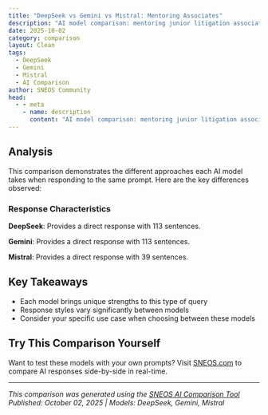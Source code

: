 ```yaml
---
title: "DeepSeek vs Gemini vs Mistral: Mentoring Associates"
description: "AI model comparison: mentoring junior litigation associates..."
date: 2025-10-02
category: comparison
layout: Clean
tags:
  - DeepSeek
  - Gemini
  - Mistral
  - AI Comparison
author: SNEOS Community
head:
  - - meta
    - name: description
      content: "AI model comparison: mentoring junior litigation associates..."
---
```


<ChatComparison
  title="DeepSeek vs Gemini vs Mistral: Mentoring Associates"
  prompt="mentoring junior litigation associates"
  :responses='{
    "DeepSeek": "Of course. Mentoring junior litigation associates is one of the most critical and rewarding responsibilities for a senior lawyer. A good mentor doesn\u0027t just create a better associate; they build a better future for the firm, the profession, and the clients.\n\nHere is a comprehensive guide to effective mentorship, broken down into philosophy, practical skills, and common pitfalls.\n\n---\n\n### I. The Mentorship Mindset: Beyond \u0022Just Doing the Work\u0022\n\nBefore diving into tactics, adopt the right mindset. Your role as a mentor is multi-faceted:\n\n*   **Coach, Not Just a Boss:** You are teaching them *how* to think, not just *what* to do.\n*   **Psychological Safety Net:** The junior associate\u0027s world is filled with anxiety. Your role is to be a safe space for questions and mistakes, transforming them into learning opportunities.\n*   **Career Developer:** You are helping them build not just skills, but judgment, confidence, and professional identity.\n*   **Bridge to the Firm:** You are their primary interpreter of firm culture, politics, and unspoken rules.\n\n---\n\n### II. The Core Pillars of Effective Mentorship\n\nFocus your efforts on these four key areas.\n\n#### 1. Foundational Skills \u0026 Work Product\nThis is the \u0022what\u0022 of their job. Your goal is to move them from \u0022drafter\u0022 to \u0022strategic thinker.\u0022\n\n*   **Legal Research \u0026 Writing:**\n    *   **Start with the \u0022Why\u0022:** Before assigning research, explain the legal and strategic context. \u0022We need to understand the bounds of this duty because our opponent will argue it was breached. I need you to find the cases that define its limits.\u0022\n    *   **The Memo Review:** Don\u0027t just mark it up. Sit down and walk through your edits. \u0022I changed this passive voice to active because it\u0027s more forceful.\u0022 \u0022I reorganized these arguments because we always lead with our strongest point.\u0022 \u0022This case is distinguishable because of X; let\u0027s make that distinction clearer.\u0022\n    *   **Teach Persuasion:** Show them how a motion is different from a memo. It\u0027s not just about stating the law; it\u0027s about telling a story and convincing the judge.\n\n*   **Discovery (The Litigation Engine):**\n    *   **Strategy First:** Explain the goal of each discovery request. \u0022We are drafting these RFPs to lock the witness into a documentary record before their deposition.\u0022\n    *   **Document Review:** Don\u0027t just say \u0022review these documents.\u0022 Teach them what to look for\u2014the \u0022hot documents,\u0022 the patterns, the inconsistencies. Explain privilege and work-product doctrine in practical terms.\n    *   **Deposition Prep:** Have them draft a deposition outline. Then, critique it. \u0022Why is this question important? What is the follow-up? How does this line of questioning help us at summary judgment or trial?\u0022\n\n*   **Case Management \u0026 Organization:**\n    *   **Model Your Systems:** Show them how you manage deadlines, track case developments, and organize case files (both digital and physical).\n    *   **Delegate Meaningfully:** Give them ownership of discrete tasks, like managing the discovery log or tracking expert disclosures. This builds accountability.\n\n#### 2. Professional Development \u0026 Judgment\nThis is the \u0022how\u0022 of their job\u2014developing their professional persona.\n\n*   **Building Judgment:**\n    *   **Talk Through Your Thought Process:** \u0022Here\u0027s why I\u0027m recommending we take this deposition instead of filing a motion.\u0022 \u0022I chose to call this expert for three reasons...\u0022 This demystifies decision-making.\n    *   **Present Options, Not Just Problems:** Encourage them to come to you with a problem *and* potential solutions. \u0022Here\u0027s the issue with the witness, and I see three paths forward. What are your thoughts?\u0022\n    *   **Client Management:** Let them listen in on client calls and debrief afterward. \u0022Notice how I reframed the client\u0027s emotional concern into a legal strategy.\u0022\n\n*   **Courtroom \u0026 Client Demeanor:**\n    *   **Start Small:** Bring them to court for routine hearings. Debrief in the hallway: \u0022What did you think of the judge\u0027s reaction? How would you have phrased that argument?\u0022\n    *   **Role-Play:** Before a client meeting or argument, role-play it. You be the difficult client or the skeptical judge.\n    *   **Teach Professionalism:** Discuss everything from how to address the court clerk to how to write a professional email to an adversary (i.e., be firm but courteous).\n\n#### 3. Communication \u0026 Feedback\nThis is the engine of the mentor-mentee relationship.\n\n*   **The \u0022Open Door\u0022 Policy (That Works):** An \u0022open door\u0022 is useless if the junior is too scared to walk through it. Proactively check in. Say, \u0022No question is too small. If you\u0027re spinning your wheels for more than 30 minutes, come find me.\u0022\n*   **Delivering Effective Feedback:** Use the \u0022Praise-Critique-Praise\u0022 sandwich or similar models.\n    *   **Be Specific \u0026 Actionable:** Instead of \u0022This draft is messy,\u0022 say, \u0022The legal analysis in Section II is strong, but the statement of facts needs a clearer chronology. Let\u0027s work on structuring facts to tell a more compelling story.\u0022\n    *   **Feedback is a Dialogue:** Ask, \u0022Do you understand why I made that change?\u0022 or \u0022How could this have been clearer?\u0022\n*   **Regular, Scheduled Meetings:** Don\u0027t just rely on ad-hoc interactions. A weekly 30-minute check-in provides a dedicated forum for bigger-picture questions and career guidance.\n\n#### 4. Well-being \u0026 Firm Navigation\nThis is about helping them survive and thrive in a high-stress environment.\n\n*   **Manage Workload \u0026 Set Expectations:** Be clear about deadlines and priorities. \u0022This is urgent, I need it by 5 PM. That other project can wait until tomorrow.\u0022 Protect them from unnecessary fire drills when you can.\n*   **Normalize Struggle:** Let them know it\u0027s okay to feel overwhelmed. Share a story from your own early years about a mistake you made and what you learned. This builds immense trust.\n*   **Guide on Firm Politics:** Give them discreet advice on how to work with different partners, which committees matter, and how to find their allies.\n\n---\n\n### III. Common Mentoring Pitfalls to Avoid\n\n*   **The \u0022Just Do It\u0022 Delegation:** Assigning a task without context sets them up for failure.\n*   **The \u0022Sink or Swim\u0022 Approach:** Throwing them into the deep end without teaching them to swim first is not mentorship; it\u0027s hazing.\n*   **Taking Over:** When a task isn\u0027t perfect, the instinct is to just do it yourself. Resist this. The time you invest in teaching them will pay off tenfold in the long run.\n*   **Only Giving Negative Feedback:** If you only speak up when something is wrong, they will dread working with you. Acknowledge and praise a job well done.\n*   **Failing to Advocate:** Be their champion within the firm. Ensure they get credit for their work and opportunities for visibility.\n\n---\n\n### Sample Mentoring Scenarios \u0026 Scripts\n\n*   **Onboarding a New Associate:**\n    *   **You:** \u0022Welcome. My goal for your first six months is to expose you to all phases of litigation and make sure you feel supported. Your main jobs right now are to learn, ask questions, and focus on producing excellent work. Let\u0027s meet every Friday at 9 AM to check in.\u0022\n\n*   **After a Draft is Submitted:**\n    *   **You:** \u0022Thanks for getting this draft to me. The standard of review section is perfect\u2014you captured the key nuance. Let\u0027s look at the argument section. I notice you led with our second-strongest point. Walk me through your thinking on the structure.\u0022 (This opens a dialogue rather than just issuing a correction).\n\n*   **When They Make a Mistake:**\n    *   **You:** \u0022Okay, let\u0027s talk about the missed deadline. First, these things happen, and we will fix it. Second, what in our system failed? Was the deadline not on your calendar? Did you not feel you could ask for help? Let\u0027s put a process in place so this doesn\u0027t happen again.\u0022 (Focus on the system, not the person).\n\n**Conclusion:**\n\nGreat mentorship is an investment. It requires patience, intentionality, and a genuine desire to see someone else succeed. The reward is watching a nervous junior associate transform into a confident, capable, and loyal colleague who will one day become a mentor themselves. It is, quite simply, how the best lawyers are made.",
    "Gemini": "Mentoring junior litigation associates is a crucial task that benefits both the mentor and the mentee. Here\u0027s a comprehensive guide to effective mentoring:\n\n**I. Setting the Stage: Building a Foundation**\n\n*   **Establish Expectations and Goals:**\n    *   **Initial Meeting:** Schedule a meeting at the outset to discuss expectations, goals, and communication preferences.\n    *   **Mentee Input:** Encourage the mentee to define their goals (e.g., mastering legal writing, gaining courtroom experience, developing client communication skills).\n    *   **Mentor Input:** Share your expectations regarding work ethic, professional conduct, and responsiveness.\n    *   **Frequency and Format:** Agree on the frequency and format of meetings (e.g., weekly check-ins, bi-weekly lunches, ad hoc meetings as needed).\n    *   **Confidentiality:** Assure the mentee that discussions will be confidential (unless there are ethical or legal obligations to disclose).\n\n*   **Get to Know the Mentee:**\n    *   **Background:** Understand their prior experience, education, and interests.\n    *   **Strengths and Weaknesses:** Identify their strengths and areas where they want to improve.\n    *   **Career Aspirations:** Learn about their long-term career goals and how you can help them achieve them.\n\n*   **Define Your Role:**  Clarify what your role is as a mentor, and what it is not. You are a guide, not a babysitter.\n    *   **Available Resource:** Be a resource for advice, guidance, and support.\n    *   **Constructive Feedback:** Provide honest and constructive feedback on their work.\n    *   **Advocate:** Help them network and find opportunities for growth.\n    *   **Not a Substitute for Supervision:**  They still need to report to the partners and senior associates on the case.\n\n**II. Core Mentoring Activities: Providing Guidance and Support**\n\n*   **Case-Specific Mentoring:**\n    *   **Delegation and Explanation:** When delegating tasks, clearly explain the purpose of the task, the context within the case, and the expected outcome.\n    *   **Practical Guidance:** Provide step-by-step guidance on specific tasks, such as drafting pleadings, conducting legal research, preparing for depositions, and arguing motions.\n    *   **Review and Feedback:** Review their work product (e.g., briefs, motions, discovery responses) thoroughly and provide detailed, constructive feedback.  Focus on both substance and style.\n    *   **Offer Examples:** Share examples of strong work product (without violating confidentiality) as models.\n\n*   **Skill Development:**\n    *   **Legal Writing:** Focus on clarity, conciseness, and persuasive argumentation. Provide examples of good and bad writing. Teach them the \u0022story\u0022 of the case.\n    *   **Legal Research:** Teach effective research strategies, including how to use databases, analyze case law, and synthesize legal authority.\n    *   **Oral Advocacy:** Offer opportunities to practice oral arguments. Provide feedback on their presentation skills, courtroom demeanor, and ability to respond to questions.\n    *   **Deposition Skills:** Explain the strategy behind depositions. Provide opportunities to observe depositions and then practice conducting mock depositions. Review/provide feedback on outlines.\n    *   **Client Communication:** Teach them how to communicate effectively with clients, including providing updates, answering questions, and managing expectations.\n    *   **Negotiation Skills:** Explain negotiation strategies and tactics. Provide opportunities to observe negotiations and then participate in mock negotiations.\n    *   **Case Management:** Teach them how to organize case files, manage deadlines, and track discovery.\n\n*   **Professional Development:**\n    *   **Networking:** Introduce them to other lawyers in the firm and the legal community. Encourage them to attend professional events.\n    *   **Career Planning:** Discuss their career goals and help them develop a plan to achieve them.\n    *   **Professionalism:** Emphasize the importance of ethical conduct, professionalism, and client service.  Model professional behavior.\n    *   **Work-Life Balance:** Discuss the challenges of balancing work and personal life.  Offer strategies for managing stress and maintaining well-being.\n    *   **Firm Culture:** Help them understand the firm\u0027s culture, values, and expectations.\n\n*   **Provide Constructive Criticism (and Praise):**\n    *   **Specific Feedback:** Focus on specific examples and provide concrete suggestions for improvement.\n    *   **Balanced Approach:**  Balance criticism with praise for their accomplishments and strengths.\n    *   **Focus on Growth:** Frame feedback as an opportunity for growth and development.\n    *   **Encourage Questions:** Create a safe space for them to ask questions without fear of judgment.\n\n*   **Offer Opportunities:**\n    *   **Court Appearances:**  Seek opportunities for them to appear in court, even for routine matters.\n    *   **Client Interaction:** Involve them in client meetings and communication.\n    *   **Mentorship and Training Programs:**  Encourage them to participate in firm-sponsored training programs.\n    *   **Pro Bono Work:**  Encourage them to participate in pro bono work.\n\n**III.  Effective Communication \u0026 Relationship Management**\n\n*   **Active Listening:** Listen attentively to their concerns, questions, and ideas.\n*   **Open Communication:** Create a safe and open environment where they feel comfortable sharing their thoughts and feelings.\n*   **Regular Check-ins:**  Schedule regular check-in meetings to discuss their progress and address any concerns.\n*   **Be Accessible:** Make yourself available to them when they need your help.\n*   **Provide Encouragement:** Offer words of encouragement and support, especially during challenging times.\n*   **Set Boundaries:** Clearly define the boundaries of the mentoring relationship.\n\n**IV.  Specific Examples of Mentoring Topics**\n\n*   **\u0022Here\u0027s how I draft a motion for summary judgment...\u0022** (Walk through the process, showing examples of good and bad points).\n*   **\u0022Let\u0027s practice questioning a witness on direct...\u0022** (Role-playing, followed by feedback).\n*   **\u0022Let\u0027s review this opposing counsel\u0027s brief and identify the weaknesses...\u0022** (Analytical thinking).\n*   **\u0022Here\u0027s how I manage my time when I have multiple deadlines...\u0022** (Practical advice on organization and prioritization).\n*   **\u0022Let\u0027s talk about the ethical considerations in this scenario...\u0022** (Reinforcing professional ethics).\n\n**V. Common Challenges and How to Address Them**\n\n*   **Lack of Time:**  Mentors often have busy schedules.  Schedule regular mentoring sessions in advance and stick to them.  Even short, focused check-ins can be valuable.\n*   **Mentee Hesitation:**  Some mentees may be hesitant to ask for help or express concerns.  Create a welcoming and supportive environment.  Proactively ask them how they are doing and if they have any questions.\n*   **Conflict of Personality:**  Not all mentor-mentee relationships are a perfect fit.  If the relationship is not working, consider reassigning the mentee to another mentor.\n*   **Unrealistic Expectations:**  Mentees may have unrealistic expectations about their career progression or the amount of time that mentors can dedicate to them.  Manage their expectations early on.\n*   **Giving Negative Feedback:**  It can be difficult to give negative feedback.  Focus on specific behaviors and provide constructive suggestions for improvement.  Frame it as an opportunity to learn and grow.\n\n**VI.  Measuring Success**\n\n*   **Increased Confidence:** Observe whether the mentee is growing in confidence and independence.\n*   **Improved Work Product:**  Assess whether the quality of their work product is improving over time.\n*   **Positive Feedback from Others:**  Gather feedback from partners and senior associates about the mentee\u0027s performance.\n*   **Mentee Satisfaction:**  Ask the mentee for feedback on the mentoring relationship.\n\n**VII.  Key Takeaways**\n\n*   **Be Proactive:** Don\u0027t wait for the mentee to come to you.\n*   **Be Patient:**  Mentoring takes time and effort.\n*   **Be Supportive:**  Encourage and support the mentee throughout their career.\n*   **Be a Role Model:**  Lead by example and demonstrate the qualities you want the mentee to develop.\n*   **Continual Learning:**  Be open to learning from the mentee as well.\n\nBy following these guidelines, you can be an effective mentor and help junior litigation associates develop the skills and knowledge they need to succeed in their careers.  Remember that the best mentoring relationships are built on trust, respect, and open communication. Good luck!\n",
    "Mistral": "Mentoring junior litigation associates is a critical role that can significantly impact their professional development and the overall success of your legal team. Here are some key strategies and tips to effectively mentor junior litigation associates:\n\n### 1. **Set Clear Expectations**\n   - **Define Roles and Responsibilities:** Clearly outline what is expected of them in terms of workload, quality of work, and professional conduct.\n   - **Establish Goals:** Help them set short-term and long-term goals, and provide a roadmap for achieving these goals.\n\n### 2. **Provide Regular Feedback**\n   - **Constructive Criticism:** Offer specific, actionable feedback that helps them improve. Avoid vague or overly critical comments.\n   - **Positive Reinforcement:** Recognize and praise their strengths and accomplishments to build confidence.\n\n### 3. **Encourage Continuous Learning**\n   - **Professional Development:** Encourage them to attend CLEs (Continuing Legal Education) courses, workshops, and seminars.\n   - **Reading and Research:** Suggest relevant books, articles, and case studies to enhance their knowledge.\n\n### 4. **Assign Challenging Tasks**\n   - **Gradual Increase in Responsibility:** Start with simpler tasks and gradually assign more complex ones as they gain experience.\n   - **Hands-On Experience:** Allow them to handle parts of cases, draft documents, and participate in client meetings under your supervision.\n\n### 5. **Foster a Supportive Environment**\n   - **Open Communication:** Create an open-door policy where they feel comfortable asking questions and seeking guidance.\n   - **Team Collaboration:** Encourage collaboration with other team members to learn from different perspectives and experiences.\n\n### 6. **Develop Practical Skills**\n   - **Courtroom Experience:** Provide opportunities for them to observe and participate in court proceedings.\n   - **Client Interaction:** Teach them how to effectively communicate with clients, including how to handle difficult situations.\n\n### 7. **Teach Time Management**\n   - **Prioritization:** Help them understand how to prioritize tasks based on urgency and importance.\n   - **Efficiency:** Share tips and tools for managing their workload efficiently, such as using case management software.\n\n### 8. **Promote Ethical Conduct**\n   - **Ethical Guidelines:** Ensure they are familiar with the ethical rules and guidelines governing the legal profession.\n   - **Professionalism:** Emphasize the importance of maintaining professionalism in all interactions, whether with clients, colleagues, or opposing counsel.\n\n### 9. **Encourage Networking**\n   - **Professional Associations:** Encourage them to join professional associations and attend networking events.\n   - **Mentorship Programs:** Connect them with other mentors within the firm or industry who can provide additional guidance.\n\n### 10. **Monitor Progress**\n   - **Regular Check-Ins:** Schedule regular meetings to discuss their progress, address any challenges, and provide ongoing support.\n   - **Performance Reviews:** Conduct periodic performance reviews to assess their development and identify areas for improvement.\n\n### 11. **Lead by Example**\n   - **Model Behavior:** Demonstrate the qualities and behaviors you expect from them, such as integrity, diligence, and respect for others.\n   - **Share Experiences:** Share your own experiences and lessons learned to provide context and practical insights.\n\n### 12. **Address Mistakes Constructively**\n   - **Learning Opportunities:** Use mistakes as learning opportunities rather than punitive measures.\n   - **Corrective Actions:** Help them understand what went wrong and how to correct it in the future.\n\nBy implementing these strategies, you can create a supportive and enriching environment that helps junior litigation associates grow into confident and competent professionals."
  }'
  published-date="00:52"
/>

## Analysis

This comparison demonstrates the different approaches each AI model takes when responding to the same prompt. Here are the key differences observed:

### Response Characteristics

**DeepSeek**: Provides a direct response with 113 sentences. 

**Gemini**: Provides a direct response with 113 sentences. 

**Mistral**: Provides a direct response with 39 sentences. 

## Key Takeaways

- Each model brings unique strengths to this type of query
- Response styles vary significantly between models
- Consider your specific use case when choosing between these models

## Try This Comparison Yourself

Want to test these models with your own prompts? Visit [SNEOS.com](https://sneos.com) to compare AI responses side-by-side in real-time.

---

*This comparison was generated using the [SNEOS AI Comparison Tool](https://sneos.com)*
*Published: October 02, 2025 | Models: DeepSeek, Gemini, Mistral*

